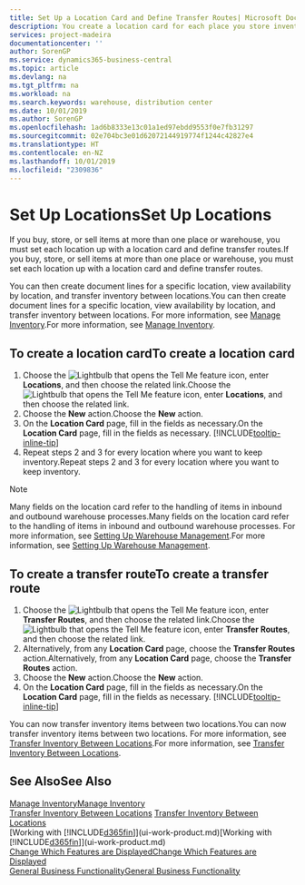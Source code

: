 ```yaml
---
title: Set Up a Location Card and Define Transfer Routes| Microsoft Docs
description: You create a location card for each place you store inventory items, for example, a warehouse or distribution centre, and set up routes to transfer items between locations.
services: project-madeira
documentationcenter: ''
author: SorenGP
ms.service: dynamics365-business-central
ms.topic: article
ms.devlang: na
ms.tgt_pltfrm: na
ms.workload: na
ms.search.keywords: warehouse, distribution center
ms.date: 10/01/2019
ms.author: SorenGP
ms.openlocfilehash: 1ad6b8333e13c01a1ed97ebdd9553f0e7fb31297
ms.sourcegitcommit: 02e704bc3e01d62072144919774f1244c42827e4
ms.translationtype: HT
ms.contentlocale: en-NZ
ms.lasthandoff: 10/01/2019
ms.locfileid: "2309836"
---
```

# <a name="set-up-locations"></a><span data-ttu-id="533d3-103">Set Up Locations</span><span class="sxs-lookup"><span data-stu-id="533d3-103">Set Up Locations</span></span>
<span data-ttu-id="533d3-104">If you buy, store, or sell items at more than one place or warehouse, you must set each location up with a location card and define transfer routes.</span><span class="sxs-lookup"><span data-stu-id="533d3-104">If you buy, store, or sell items at more than one place or warehouse, you must set each location up with a location card and define transfer routes.</span></span>

<span data-ttu-id="533d3-105">You can then create document lines for a specific location, view availability by location, and transfer inventory between locations.</span><span class="sxs-lookup"><span data-stu-id="533d3-105">You can then create document lines for a specific location, view availability by location, and transfer inventory between locations.</span></span> <span data-ttu-id="533d3-106">For more information, see [Manage Inventory](inventory-manage-inventory.md).</span><span class="sxs-lookup"><span data-stu-id="533d3-106">For more information, see [Manage Inventory](inventory-manage-inventory.md).</span></span>

## <a name="to-create-a-location-card"></a><span data-ttu-id="533d3-107">To create a location card</span><span class="sxs-lookup"><span data-stu-id="533d3-107">To create a location card</span></span>
1. <span data-ttu-id="533d3-108">Choose the ![Lightbulb that opens the Tell Me feature](media/ui-search/search_small.png "Tell me what you want to do") icon, enter **Locations**, and then choose the related link.</span><span class="sxs-lookup"><span data-stu-id="533d3-108">Choose the ![Lightbulb that opens the Tell Me feature](media/ui-search/search_small.png "Tell me what you want to do") icon, enter **Locations**, and then choose the related link.</span></span>
2. <span data-ttu-id="533d3-109">Choose the **New** action.</span><span class="sxs-lookup"><span data-stu-id="533d3-109">Choose the **New** action.</span></span>
3. <span data-ttu-id="533d3-110">On the **Location Card** page, fill in the fields as necessary.</span><span class="sxs-lookup"><span data-stu-id="533d3-110">On the **Location Card** page, fill in the fields as necessary.</span></span> [!INCLUDE[tooltip-inline-tip](includes/tooltip-inline-tip_md.md)]
4. <span data-ttu-id="533d3-111">Repeat steps 2 and 3 for every location where you want to keep inventory.</span><span class="sxs-lookup"><span data-stu-id="533d3-111">Repeat steps 2 and 3 for every location where you want to keep inventory.</span></span>

> [!NOTE]  
> <span data-ttu-id="533d3-112">Many fields on the location card refer to the handling of items in inbound and outbound warehouse processes.</span><span class="sxs-lookup"><span data-stu-id="533d3-112">Many fields on the location card refer to the handling of items in inbound and outbound warehouse processes.</span></span> <span data-ttu-id="533d3-113">For more information, see [Setting Up Warehouse Management](warehouse-setup-warehouse.md).</span><span class="sxs-lookup"><span data-stu-id="533d3-113">For more information, see [Setting Up Warehouse Management](warehouse-setup-warehouse.md).</span></span>

## <a name="to-create-a-transfer-route"></a><span data-ttu-id="533d3-114">To create a transfer route</span><span class="sxs-lookup"><span data-stu-id="533d3-114">To create a transfer route</span></span>
1. <span data-ttu-id="533d3-115">Choose the ![Lightbulb that opens the Tell Me feature](media/ui-search/search_small.png "Tell me what you want to do") icon, enter **Transfer Routes**, and then choose the related link.</span><span class="sxs-lookup"><span data-stu-id="533d3-115">Choose the ![Lightbulb that opens the Tell Me feature](media/ui-search/search_small.png "Tell me what you want to do") icon, enter **Transfer Routes**, and then choose the related link.</span></span>
2. <span data-ttu-id="533d3-116">Alternatively, from any **Location Card** page, choose the **Transfer Routes** action.</span><span class="sxs-lookup"><span data-stu-id="533d3-116">Alternatively, from any **Location Card** page, choose the **Transfer Routes** action.</span></span>
3. <span data-ttu-id="533d3-117">Choose the **New** action.</span><span class="sxs-lookup"><span data-stu-id="533d3-117">Choose the **New** action.</span></span>
4. <span data-ttu-id="533d3-118">On the **Location Card** page, fill in the fields as necessary.</span><span class="sxs-lookup"><span data-stu-id="533d3-118">On the **Location Card** page, fill in the fields as necessary.</span></span> [!INCLUDE[tooltip-inline-tip](includes/tooltip-inline-tip_md.md)]

<span data-ttu-id="533d3-119">You can now transfer inventory items between two locations.</span><span class="sxs-lookup"><span data-stu-id="533d3-119">You can now transfer inventory items between two locations.</span></span> <span data-ttu-id="533d3-120">For more information, see [Transfer Inventory Between Locations](inventory-how-transfer-between-locations.md).</span><span class="sxs-lookup"><span data-stu-id="533d3-120">For more information, see [Transfer Inventory Between Locations](inventory-how-transfer-between-locations.md).</span></span>    

## <a name="see-also"></a><span data-ttu-id="533d3-121">See Also</span><span class="sxs-lookup"><span data-stu-id="533d3-121">See Also</span></span>
[<span data-ttu-id="533d3-122">Manage Inventory</span><span class="sxs-lookup"><span data-stu-id="533d3-122">Manage Inventory</span></span>](inventory-manage-inventory.md)  
<span data-ttu-id="533d3-123">[Transfer Inventory Between Locations](inventory-how-transfer-between-locations.md)  </span><span class="sxs-lookup"><span data-stu-id="533d3-123">[Transfer Inventory Between Locations](inventory-how-transfer-between-locations.md)  </span></span>  
<span data-ttu-id="533d3-124">[Working with [!INCLUDE[d365fin](includes/d365fin_md.md)]](ui-work-product.md)</span><span class="sxs-lookup"><span data-stu-id="533d3-124">[Working with [!INCLUDE[d365fin](includes/d365fin_md.md)]](ui-work-product.md)</span></span>  
[<span data-ttu-id="533d3-125">Change Which Features are Displayed</span><span class="sxs-lookup"><span data-stu-id="533d3-125">Change Which Features are Displayed</span></span>](ui-experiences.md)  
[<span data-ttu-id="533d3-126">General Business Functionality</span><span class="sxs-lookup"><span data-stu-id="533d3-126">General Business Functionality</span></span>](ui-across-business-areas.md)
